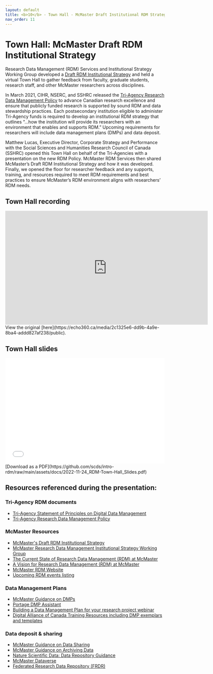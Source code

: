 ```yaml
---
layout: default
title: <b>10</b> - Town Hall - McMaster Draft Institutional RDM Strategy
nav_order: 11
---
```


# Town Hall: McMaster Draft RDM Institutional Strategy

Research Data Management (RDM) Services and Institutional Strategy Working Group developed a [Draft RDM Institutional Strategy](https://rdm.mcmaster.ca/rdm-strategy) and held a virtual Town Hall to gather feedback from faculty, graduate students, research staff, and other McMaster researchers across disciplines.

In March 2021, CIHR, NSERC, and SSHRC released the [Tri-Agency Research Data Management Policy](https://www.science.gc.ca/eic/site/063.nsf/eng/h_97610.html) to advance Canadian research excellence and ensure that publicly funded research is supported by sound RDM and data stewardship practices. Each postsecondary institution eligible to administer Tri-Agency funds is required to develop an institutional RDM strategy that outlines “…how the institution will provide its researchers with an environment that enables and supports RDM.” Upcoming requirements for researchers will include data management plans (DMPs) and data deposit.

Matthew Lucas, Executive Director, Corporate Strategy and Performance with the Social Sciences and Humanities Research Council of Canada (SSHRC) opened this Town Hall on behalf of the Tri-Agencies with a presentation on the new RDM Policy. McMaster RDM Services then shared McMaster’s Draft RDM Institutional Strategy and how it was developed. Finally, we opened the floor for researcher feedback and any supports, training, and resources required to meet RDM requirements and best practices to ensure McMaster’s RDM environment aligns with researchers’ RDM needs.


## Town Hall recording

<iframe height="360" width="640" allowfullscreen frameborder=0 src="https://echo360.ca/media/2c1325e6-dd9b-4a9e-8ba4-addd827af238/public"></iframe>
View the original [here](https://echo360.ca/media/2c1325e6-dd9b-4a9e-8ba4-addd827af238/public).


## Town Hall slides

<div style="position:relative;padding-top:66.25%;">
<iframe src="//docs.google.com/viewer?url=https://github.com/scds/intro-rdm/raw/main/assets/docs/2022-11-24_RDM-Town-Hall_Slides.pdf?dl=0&hl=en_US&embedded=true" class="gde-frame" style="position:absolute;top:0;left:0;width:100%;height:100%;border:none;" scrolling="no"></iframe>
</div>
[Download as a PDF](https://github.com/scds/intro-rdm/raw/main/assets/docs/2022-11-24_RDM-Town-Hall_Slides.pdf)
<br>


## Resources referenced during the presentation:

### Tri-Agency RDM documents
* [Tri-Agency Statement of Principles on Digital Data Management](https://www.science.gc.ca/eic/site/063.nsf/eng/h_83F7624E.html?OpenDocument)
* [Tri-Agency Research Data Management Policy](https://www.science.gc.ca/eic/site/063.nsf/eng/h_97610.html)

### McMaster Resources
* [McMaster's Draft RDM Institutional Strategy](https://rdm.mcmaster.ca/rdm-strategy)
* [McMaster Research Data Management Institutional Strategy Working Group](https://rdm.mcmaster.ca/iswg)
* [The Current State of Research Data Management (RDM) at McMaster](http://hdl.handle.net/11375/28059)
* [A Vision for Research Data Management (RDM) at McMaster](http://hdl.handle.net/11375/28060)
* [McMaster RDM Website](https://rdm.mcmaster.ca)
* [Upcoming RDM events listing](https://scds.ca/events/dash-data-analysis-support-hub/rdm-22-23/)

### Data Management Plans
* [McMaster Guidance on DMPs](https://rdm.mcmaster.ca/plan)
* [Portage DMP Assistant](assistant.portagenetwork.ca)
* [Building a Data Management Plan for your research project webinar](dmp)
* [Digital Alliance of Canada Training Resources including DMP exemplars and templates](https://alliancecan.ca/en/services/research-data-management/learning-and-training/training-resources)

### Data deposit & sharing
* [McMaster Guidance on Data Sharing](https://rdm.mcmaster.ca/publish)
* [McMaster Guidance on Archiving Data](https://rdm.mcmaster.ca/archive)
* [Nature Scientific Data: Data Repository Guidance](https://www.nature.com/sdata/policies/repositories)
* [McMaster Dataverse](https://borealisdata.ca/dataverse/mcmaster)
* [Federated Research Data Repository (FRDR)](https://www.frdr-dfdr.ca/repo/)
